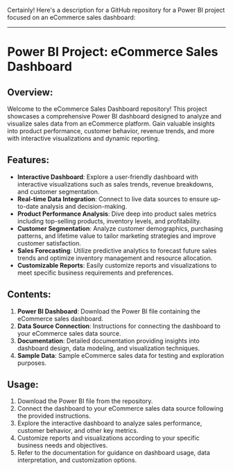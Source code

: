 Certainly! Here's a description for a GitHub repository for a Power BI project focused on an eCommerce sales dashboard:

---

# Power BI Project: eCommerce Sales Dashboard

## Overview:
Welcome to the eCommerce Sales Dashboard repository! This project showcases a comprehensive Power BI dashboard designed to analyze and visualize sales data from an eCommerce platform. Gain valuable insights into product performance, customer behavior, revenue trends, and more with interactive visualizations and dynamic reporting.

## Features:
- **Interactive Dashboard**: Explore a user-friendly dashboard with interactive visualizations such as sales trends, revenue breakdowns, and customer segmentation.
- **Real-time Data Integration**: Connect to live data sources to ensure up-to-date analysis and decision-making.
- **Product Performance Analysis**: Dive deep into product sales metrics including top-selling products, inventory levels, and profitability.
- **Customer Segmentation**: Analyze customer demographics, purchasing patterns, and lifetime value to tailor marketing strategies and improve customer satisfaction.
- **Sales Forecasting**: Utilize predictive analytics to forecast future sales trends and optimize inventory management and resource allocation.
- **Customizable Reports**: Easily customize reports and visualizations to meet specific business requirements and preferences.

## Contents:
1. **Power BI Dashboard**: Download the Power BI file containing the eCommerce sales dashboard.
2. **Data Source Connection**: Instructions for connecting the dashboard to your eCommerce sales data source.
3. **Documentation**: Detailed documentation providing insights into dashboard design, data modeling, and visualization techniques.
4. **Sample Data**: Sample eCommerce sales data for testing and exploration purposes.

## Usage:
1. Download the Power BI file from the repository.
2. Connect the dashboard to your eCommerce sales data source following the provided instructions.
3. Explore the interactive dashboard to analyze sales performance, customer behavior, and other key metrics.
4. Customize reports and visualizations according to your specific business needs and objectives.
5. Refer to the documentation for guidance on dashboard usage, data interpretation, and customization options.

